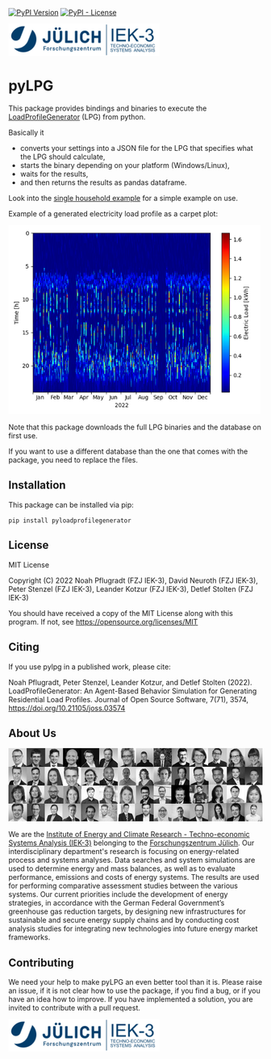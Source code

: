  [![PyPI Version](https://img.shields.io/pypi/v/pyloadprofilegenerator.svg)](https://pypi.python.org/pypi/pyloadprofilegenerator)
 [![PyPI - License](https://img.shields.io/pypi/l/pyloadprofilegenerator)](LICENSE)

<a href="https://www.fz-juelich.de/en/iek/iek-3"><img src="https://raw.githubusercontent.com/OfficialCodexplosive/README_Assets/862a93188b61ab4dd0eebde3ab5daad636e129d5/FJZ_IEK-3_logo.svg" alt="FZJ Logo" width="300px"></a>

# pyLPG

This package provides bindings and binaries to execute the [LoadProfileGenerator](https://www.loadprofilegenerator.de/) (LPG) from python.

Basically it 
* converts your settings into a JSON file for the LPG that specifies what the LPG should calculate,
* starts the binary depending on your platform (Windows/Linux), 
* waits for the results,
* and then returns the results as pandas dataframe.

Look into the [single household example](examples/single_household.py) for a simple example on use.

Example of a generated electricity load profile as a carpet plot:

<a href=examples/example_carpet_plot.png><img src="examples/example_carpet_plot.png" alt="electric load carpet plot" width="500px"></a> 

Note that this package downloads the full LPG binaries and the database on first use.

If you want to use a different database than the one that comes with the package, you need to replace the files.

## Installation

This package can be installed via pip:

    pip install pyloadprofilegenerator

## License

MIT License

Copyright (C) 2022 Noah Pflugradt (FZJ IEK-3), David Neuroth (FZJ IEK-3), Peter Stenzel (FZJ IEK-3), Leander Kotzur (FZJ IEK-3), Detlef Stolten (FZJ IEK-3)

You should have received a copy of the MIT License along with this program.
If not, see https://opensource.org/licenses/MIT

## Citing

If you use pylpg in a published work, please cite:

Noah Pflugradt, Peter Stenzel, Leander Kotzur, and Detlef Stolten (2022). LoadProfileGenerator: An Agent-Based Behavior Simulation for Generating Residential Load Profiles. Journal of Open Source Software, 7(71), 3574, https://doi.org/10.21105/joss.03574

## About Us
<p align="center"><a href="https://www.fz-juelich.de/en/iek/iek-3"><img src="https://github.com/OfficialCodexplosive/README_Assets/blob/master/iek3-wide.png?raw=true" alt="Institut TSA"></a></p>
We are the <a href="https://www.fz-juelich.de/en/iek/iek-3">Institute of Energy and Climate Research - Techno-economic Systems Analysis (IEK-3)</a> belonging to the <a href="https://www.fz-juelich.de/en">Forschungszentrum Jülich</a>. Our interdisciplinary department's research is focusing on energy-related process and systems analyses. Data searches and system simulations are used to determine energy and mass balances, as well as to evaluate performance, emissions and costs of energy systems. The results are used for performing comparative assessment studies between the various systems. Our current priorities include the development of energy strategies, in accordance with the German Federal Government’s greenhouse gas reduction targets, by designing new infrastructures for sustainable and secure energy supply chains and by conducting cost analysis studies for integrating new technologies into future energy market frameworks.


## Contributing

We need your help to make pyLPG an even better tool than it is. Please raise an issue, if it is not clear how to use the package, if you find a bug, or if you have an idea how to improve. If you have implemented a solution, you are invited to contribute with a pull request.

<a href="https://www.fz-juelich.de/en/iek/iek-3"><img src="https://raw.githubusercontent.com/OfficialCodexplosive/README_Assets/862a93188b61ab4dd0eebde3ab5daad636e129d5/FJZ_IEK-3_logo.svg" alt="FZJ Logo" width="300px"></a>
